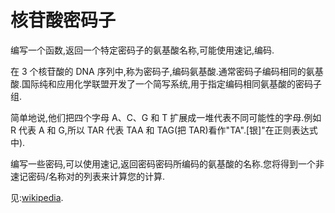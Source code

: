 # 核苷酸密码子

编写一个函数,返回一个特定密码子的氨基酸名称,可能使用速记,编码.

在 3 个核苷酸的 DNA 序列中,称为密码子,编码氨基酸.通常密码子编码相同的氨基酸.国际纯和应用化学联盟开发了一个简写系统,用于指定编码相同氨基酸的密码子组.

简单地说,他们把四个字母 A、C、G 和 T 扩展成一堆代表不同可能性的字母.例如 R 代表 A 和 G,所以 TAR 代表 TAA 和 TAG(把 TAR)看作"TA".[银]"在正则表达式中).

编写一些密码,可以使用速记,返回密码密码所编码的氨基酸的名称.您将得到一个非速记密码/名称对的列表来计算您的计算.

见:[wikipedia](https://en.wikipedia.org/wiki/DNA_codon_table).

[help-page]: https://exercism.io/tracks/rust/learning
[modules]: https://doc.rust-lang.org/book/2018-edition/ch07-00-modules.html
[cargo]: https://doc.rust-lang.org/book/2018-edition/ch14-00-more-about-cargo.html
[rust-tests]: https://doc.rust-lang.org/book/2018-edition/ch11-02-running-tests.html
